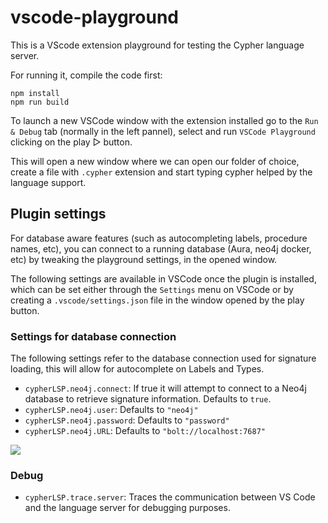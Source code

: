 # vscode-playground

This is a VScode extension playground for testing the Cypher language server.

For running it, compile the code first:

```
npm install
npm run build
```

To launch a new VSCode window with the extension installed go to the `Run & Debug` tab (normally in the left pannel), select and run `VSCode Playground` clicking on the play ▷ button.

This will open a new window where we can open our folder of choice, create a file with `.cypher` extension and start typing cypher helped by the language support.

## Plugin settings

For database aware features (such as autocompleting labels, procedure names, etc), you can connect to a running database (Aura, neo4j docker, etc) by tweaking the playground settings, in the opened window.

The following settings are available in VSCode once the plugin is installed, which can be set either through the `Settings` menu on VSCode or by creating a `.vscode/settings.json` file in the window opened by the play button.

### Settings for database connection

The following settings refer to the database connection used for signature loading, this will allow for autocomplete on Labels and Types.

- `cypherLSP.neo4j.connect`: If true it will attempt to connect to a Neo4j database to retrieve signature information. Defaults to `true`.
- `cypherLSP.neo4j.user`: Defaults to `"neo4j"`
- `cypherLSP.neo4j.password`: Defaults to `"password"`
- `cypherLSP.neo4j.URL`: Defaults to `"bolt://localhost:7687"`

![](../../imgs/vscode-playground.png)

### Debug

- `cypherLSP.trace.server`: Traces the communication between VS Code and the language server for debugging purposes.
